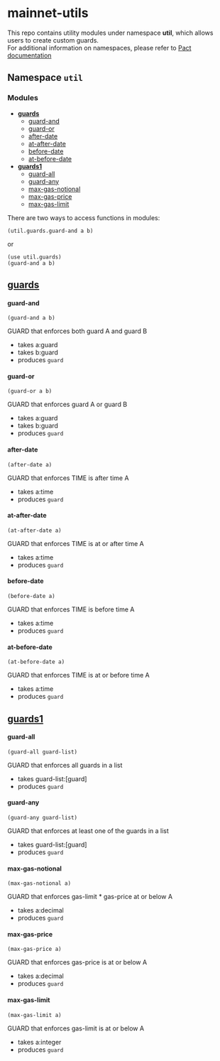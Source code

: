 # mainnet-utils

This repo contains utility modules under namespace **util**, which allows users to create custom guards.   
For additional information on namespaces, please refer to [Pact documentation](https://pact-language.readthedocs.io/en/latest/pact-reference.html#namespaces)

## Namespace `util`

### Modules
* [**guards**](#guards)
  * [guard-and](#guard-and)
  * [guard-or](#guard-or)
  * [after-date](#after-date)
  * [at-after-date](#at-after-date)
  * [before-date](#before-date)
  * [at-before-date](#at-before-date)
* [**guards1**](#guards1)
  * [guard-all](#guard-all)
  * [guard-any](#guard-any)
  * [max-gas-notional](#max-gas-notional)
  * [max-gas-price](#max-gas-price)
  * [max-gas-limit](#max-gas-limit)


There are two ways to access functions in modules:
```
(util.guards.guard-and a b)
```
or
```
(use util.guards)   
(guard-and a b)
```

## [guards](./util/guards/guards.pact)


#### guard-and

`(guard-and a b)`

GUARD that enforces both guard A and guard B

- takes a:guard
- takes b:guard
- produces `guard`

#### guard-or

`(guard-or a b)`

GUARD that enforces guard A or guard B

- takes a:guard
- takes b:guard
- produces `guard`

#### after-date
`(after-date a)`

GUARD that enforces TIME is after time A

- takes a:time
- produces `guard`

#### at-after-date
`(at-after-date a)`

GUARD that enforces TIME is at or after time A

- takes a:time
- produces `guard`

#### before-date
`(before-date a)`

GUARD that enforces TIME is before time A

- takes a:time
- produces `guard`

#### at-before-date
`(at-before-date a)`

GUARD that enforces TIME is at or before time A

- takes a:time
- produces `guard`

## [guards1](./util/guards1/guards1.pact)

#### guard-all
`(guard-all guard-list)`

GUARD that enforces all guards in a list

- takes guard-list:[guard]
- produces `guard`

#### guard-any
`(guard-any guard-list)`

GUARD that enforces at least one of the guards in a list

- takes guard-list:[guard]
- produces `guard`

#### max-gas-notional
`(max-gas-notional a)`

GUARD that enforces gas-limit * gas-price at or below A

- takes a:decimal
- produces `guard`

#### max-gas-price
`(max-gas-price a)`

GUARD that enforces gas-price is at or below A

- takes a:decimal
- produces `guard`

#### max-gas-limit
`(max-gas-limit a)`

GUARD that enforces gas-limit is at or below A

- takes a:integer
- produces `guard`
